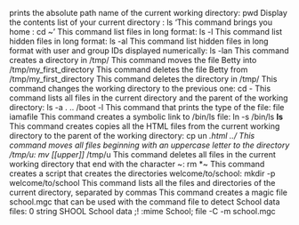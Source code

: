 prints the absolute path name of the current working directory: pwd
Display the contents list of your current directory : ls
‘This command brings you home : cd ~’
This command list files in long format: ls -l
This command list hidden files in long format: ls -al
This command list hidden files in long format with user and group IDs displayed numerically: ls -lan
This command creates a directory in /tmp/
This command moves the file Betty into /tmp/my_first_directory
This command deletes the file Betty from /tmp/my_first_directory
This command deletes the directory in /tmp/
This command changes the working directory to the previous one: cd -
This command lists all files in the current directory and the parent of the working directory: ls -a . .. /boot -l
This command  that prints the type of the file: file iamafile
This command creates a symbolic link to /bin/ls file: ln -s /bin/ls __ls__
This command creates copies all the HTML files from the current working directory to the parent of the working directory: cp un *.html ../
This command moves all files beginning with an uppercase letter to the directory /tmp/u: mv [[upper]]* /tmp/u
This command deletes all files in the current working directory that end with the character ~: rm *~ 
This command creates a script that creates the directories welcome/to/school: mkdir -p welcome/to/school
This command lists all the files and directories of the current directory, separated by commas 
This command creates a magic file school.mgc that can be used with the command file to detect School data files: 0 string SHOOL School data ;! :mime School; file -C -m school.mgc 
